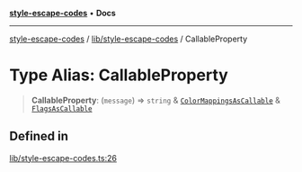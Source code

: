 [**style-escape-codes**](../../../README.md) • **Docs**

***

[style-escape-codes](../../../modules.md) / [lib/style-escape-codes](../README.md) / CallableProperty

# Type Alias: CallableProperty

> **CallableProperty**: (`message`) => `string` & [`ColorMappingsAsCallable`](ColorMappingsAsCallable.md) & [`FlagsAsCallable`](FlagsAsCallable.md)

## Defined in

[lib/style-escape-codes.ts:26](https://github.com/mastermind-0xff/style-escape-codes/blob/d24be47348dc917721cee407992c80d82d402371/src/lib/style-escape-codes.ts#L26)
